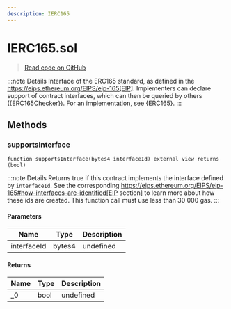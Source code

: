 ```yaml
---
description: IERC165
---
```


# IERC165.sol

> [Read code on GitHub](https://github.com/pareto-xyz/pareto-theta-vault-v1/blob/main/contractselin/contracts/utils/introspection/IERC165.sol)

:::note Details
Interface of the ERC165 standard, as defined in the https://eips.ethereum.org/EIPS/eip-165[EIP]. Implementers can declare support of contract interfaces, which can then be queried by others ({ERC165Checker}). For an implementation, see {ERC165}.
:::

## Methods

### supportsInterface

```solidity title="Solidity"
function supportsInterface(bytes4 interfaceId) external view returns (bool)
```

:::note Details
Returns true if this contract implements the interface defined by `interfaceId`. See the corresponding https://eips.ethereum.org/EIPS/eip-165#how-interfaces-are-identified[EIP section] to learn more about how these ids are created. This function call must use less than 30 000 gas.
:::

#### Parameters

| Name        | Type   | Description |
| ----------- | ------ | ----------- |
| interfaceId | bytes4 | undefined   |

#### Returns

| Name | Type | Description |
| ---- | ---- | ----------- |
| \_0  | bool | undefined   |
